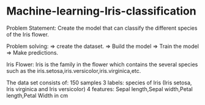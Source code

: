 # Machine-learning-Iris-classification

Problem Statement:
Create the model that can classify the different species of the Iris flower.

Problem solving:
    => create the dataset.
    => Build the model
    => Train the model
    => Make predictions.

Iris Flower:
Iris is the family in the flower which contains the several species such as the iris.setosa,iris.versicolor,iris.virginica,etc.

The data set consists of:
150 samples
3 labels: species of Iris (Iris setosa, Iris virginica and Iris versicolor)
4 features: Sepal length,Sepal width,Petal length,Petal Width in cm
